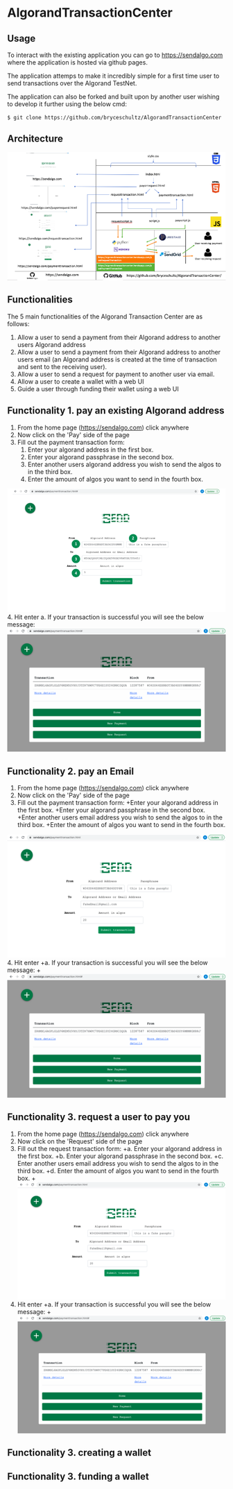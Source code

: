 # AlgorandTransactionCenter

## Usage
To interact with the existing application you can go to https://sendalgo.com where the application is hosted via github pages.

The application attemps to make it incredibly simple for a first time user to send transactions over the Algorand TestNet.

The application can also be forked and built upon by another user wishing to develop it further using the below cmd:
````
$ git clone https://github.com/bryceschultz/AlgorandTransactionCenter
````

## Architecture
<img src="documentation-images/SendAlgoArchitecture.png">

## Functionalities
The 5 main functionalities of the Algorand Transaction Center are as follows:
1. Allow a user to send a payment from their Algorand address to another users Algorand address
2. Allow a user to send a payment from their Algorand address to another users email (an Algorand address is created at the time of transaction and sent to the receiving user).
3. Allow a user to send a request for payment to another user via email.
4. Allow a user to create a wallet with a web UI
5. Guide a user through funding their wallet using a web UI

## Functionality 1. pay an existing Algorand address
1. From the home page (https://sendalgo.com) click anywhere
1. Now click on the 'Pay' side of the page
1. Fill out the payment transaction form:
   1. Enter your algorand address in the first box.
   1. Enter your algorand passphrase in the second box.
   1. Enter another users algorand address you wish to send the algos to in the third box.
   1. Enter the amount of algos you want to send in the fourth box.
  <img src="documentation-images/paymenttransaction.png">
4. Hit enter
  a. If your transaction is successful you will see the below message:
  <img src="documentation-images/paymentsuccessful.png">

## Functionality 2. pay an Email
1. From the home page (https://sendalgo.com) click anywhere
2. Now click on the 'Pay' side of the page
3. Fill out the payment transaction form:
+Enter your algorand address in the first box.
+Enter your algorand passphrase in the second box.
+Enter another users email address you wish to send the algos to in the third box.
+Enter the amount of algos you want to send in the fourth box.
<img src="documentation-images/paymenttransactiontoemail.png">
4. Hit enter
  +a. If your transaction is successful you will see the below message:
  +<img src="documentation-images/paymentsuccessful.png">
  
  ## Functionality 3. request a user to pay you
1. From the home page (https://sendalgo.com) click anywhere
2. Now click on the 'Request' side of the page
3. Fill out the request transaction form:
  +a. Enter your algorand address in the first box.
  +b. Enter your algorand passphrase in the second box.
  +c. Enter another users email address you wish to send the algos to in the third box.
  +d. Enter the amount of algos you want to send in the fourth box.
  +<img src="documentation-images/paymenttransactiontoemail.png">
4. Hit enter
  +a. If your transaction is successful you will see the below message:
  +<img src="documentation-images/paymentsuccessful.png">
  
  ## Functionality 3. creating a wallet
  
  ## Functionality 3. funding a wallet
